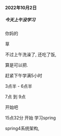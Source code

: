 #### 2022年10月2日

##### 今天上午没学习

你妈的

草

不过上午洗澡了, 还吃了饭,

算是可以把.

赶紧下午学满5小时

3点半 - 6点半

7点 到 9点

开始吧

15点32分 开始 学习spring

spring4系统架构, 
